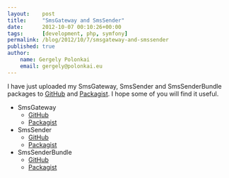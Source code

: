 ```yaml
---
layout:    post
title:     "SmsGateway and SmsSender"
date:      2012-10-07 00:10:26+00:00
tags:      [development, php, symfony]
permalink: /blog/2012/10/7/smsgateway-and-smssender
published: true
author:
    name: Gergely Polonkai
    email: gergely@polonkai.eu
---
```


I have just uploaded my SmsGateway, SmsSender and SmsSenderBundle packages to
[GitHub](http://github.com/gergelypolonkai) and
[Packagist](http://packagist.org). I hope some of you will find it useful.

* SmsGateway
  * [GitHub](https://github.com/gergelypolonkai/smsgateway)
  * [Packagist](https://packagist.org/packages/gergelypolonkai/smsgateway)
* SmsSender
  * [GitHub](https://github.com/gergelypolonkai/smssender)
  * [Packagist](https://packagist.org/packages/gergelypolonkai/smssender)
* SmsSenderBundle
  * [GitHub](https://github.com/gergelypolonkai/smssender-bundle)
  * [Packagist](https://packagist.org/packages/gergelypolonkai/smssender-bundle)
